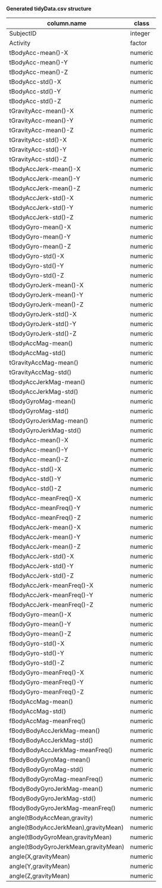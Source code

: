 **Generated tidyData.csv structure**
  
column.name | class
---|---
SubjectID | integer
Activity | factor
tBodyAcc-mean()-X | numeric
tBodyAcc-mean()-Y | numeric
tBodyAcc-mean()-Z | numeric
tBodyAcc-std()-X | numeric
tBodyAcc-std()-Y | numeric
tBodyAcc-std()-Z | numeric
tGravityAcc-mean()-X | numeric
tGravityAcc-mean()-Y | numeric
tGravityAcc-mean()-Z | numeric
tGravityAcc-std()-X | numeric
tGravityAcc-std()-Y | numeric
tGravityAcc-std()-Z | numeric
tBodyAccJerk-mean()-X | numeric
tBodyAccJerk-mean()-Y | numeric
tBodyAccJerk-mean()-Z | numeric
tBodyAccJerk-std()-X | numeric
tBodyAccJerk-std()-Y | numeric
tBodyAccJerk-std()-Z | numeric
tBodyGyro-mean()-X | numeric
tBodyGyro-mean()-Y | numeric
tBodyGyro-mean()-Z | numeric
tBodyGyro-std()-X | numeric
tBodyGyro-std()-Y | numeric
tBodyGyro-std()-Z | numeric
tBodyGyroJerk-mean()-X | numeric
tBodyGyroJerk-mean()-Y | numeric
tBodyGyroJerk-mean()-Z | numeric
tBodyGyroJerk-std()-X | numeric
tBodyGyroJerk-std()-Y | numeric
tBodyGyroJerk-std()-Z | numeric
tBodyAccMag-mean() | numeric
tBodyAccMag-std() | numeric
tGravityAccMag-mean() | numeric
tGravityAccMag-std() | numeric
tBodyAccJerkMag-mean() | numeric
tBodyAccJerkMag-std() | numeric
tBodyGyroMag-mean() | numeric
tBodyGyroMag-std() | numeric
tBodyGyroJerkMag-mean() | numeric
tBodyGyroJerkMag-std() | numeric
fBodyAcc-mean()-X | numeric
fBodyAcc-mean()-Y | numeric
fBodyAcc-mean()-Z | numeric
fBodyAcc-std()-X | numeric
fBodyAcc-std()-Y | numeric
fBodyAcc-std()-Z | numeric
fBodyAcc-meanFreq()-X | numeric
fBodyAcc-meanFreq()-Y | numeric
fBodyAcc-meanFreq()-Z | numeric
fBodyAccJerk-mean()-X | numeric
fBodyAccJerk-mean()-Y | numeric
fBodyAccJerk-mean()-Z | numeric
fBodyAccJerk-std()-X | numeric
fBodyAccJerk-std()-Y | numeric
fBodyAccJerk-std()-Z | numeric
fBodyAccJerk-meanFreq()-X | numeric
fBodyAccJerk-meanFreq()-Y | numeric
fBodyAccJerk-meanFreq()-Z | numeric
fBodyGyro-mean()-X | numeric
fBodyGyro-mean()-Y | numeric
fBodyGyro-mean()-Z | numeric
fBodyGyro-std()-X | numeric
fBodyGyro-std()-Y | numeric
fBodyGyro-std()-Z | numeric
fBodyGyro-meanFreq()-X | numeric
fBodyGyro-meanFreq()-Y | numeric
fBodyGyro-meanFreq()-Z | numeric
fBodyAccMag-mean() | numeric
fBodyAccMag-std() | numeric
fBodyAccMag-meanFreq() | numeric
fBodyBodyAccJerkMag-mean() | numeric
fBodyBodyAccJerkMag-std() | numeric
fBodyBodyAccJerkMag-meanFreq() | numeric
fBodyBodyGyroMag-mean() | numeric
fBodyBodyGyroMag-std() | numeric
fBodyBodyGyroMag-meanFreq() | numeric
fBodyBodyGyroJerkMag-mean() | numeric
fBodyBodyGyroJerkMag-std() | numeric
fBodyBodyGyroJerkMag-meanFreq() | numeric
angle(tBodyAccMean,gravity) | numeric
angle(tBodyAccJerkMean),gravityMean) | numeric
angle(tBodyGyroMean,gravityMean) | numeric
angle(tBodyGyroJerkMean,gravityMean) | numeric
angle(X,gravityMean) | numeric
angle(Y,gravityMean) | numeric
angle(Z,gravityMean) | numeric

